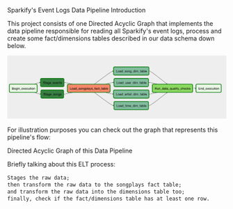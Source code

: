 Sparkify's Event Logs Data Pipeline
Introduction

This project consists of one Directed Acyclic Graph that implements the data pipeline responsible for reading all Sparkify's event logs, process and create some fact/dimensions tables described in our data schema down below.


![](dag.png)



For illustration purposes you can check out the graph that represents this pipeline's flow:

Directed Acyclic Graph of this Data Pipeline

Briefly talking about this ELT process:

    Stages the raw data;
    then transform the raw data to the songplays fact table;
    and transform the raw data into the dimensions table too;
    finally, check if the fact/dimensions table has at least one row.
